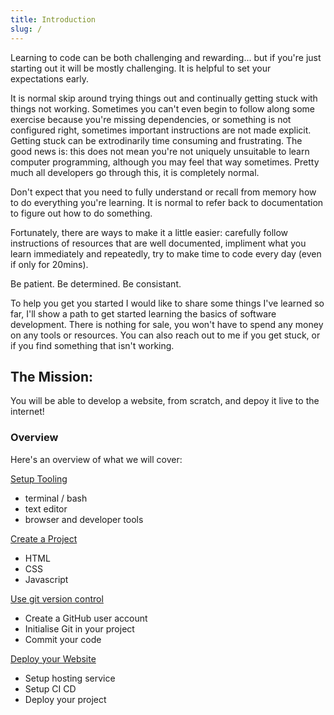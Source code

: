 ```yaml
---
title: Introduction
slug: /
---
```


Learning to code can be both challenging and rewarding... but if you're just starting out it will be mostly challenging. It is helpful to set your expectations early.

It is normal skip around trying things out and continually getting stuck with things not working. Sometimes you can't even begin to follow along some exercise because you're missing dependencies, or something is not configured right, sometimes important instructions are not made explicit. Getting stuck can be extrodinarily time consuming and frustrating. The good news is: this does not mean you're not uniquely unsuitable to learn computer programming, although you may feel that way sometimes. Pretty much all developers go through this, it is completely normal.

Don't expect that you need to fully understand or recall from memory how to do everything you're learning. It is normal to refer back to documentation to figure out how to do something.

Fortunately, there are ways to make it a little easier: carefully follow instructions of resources that are well documented, impliment what you learn immediately and repeatedly, try to make time to code every day (even if only for 20mins).

Be patient. Be determined. Be consistant.

To help you get you started I would like to share some things I've learned so far, I'll show a path to get started learning the basics of software development. There is nothing for sale, you won't have to spend any money on any tools or resources. You can also reach out to me if you get stuck, or if you find something that isn't working.

## The Mission:

You will be able to develop a website, from scratch, and depoy it live to the internet!

### Overview

Here's an overview of what we will cover:

[Setup Tooling](./setup-and-tooling.md)

- terminal / bash
- text editor
- browser and developer tools

[Create a Project](./create-a-project.md)

- HTML
- CSS
- Javascript

[Use git version control](./git-version-control.md)

- Create a GitHub user account
- Initialise Git in your project
- Commit your code

[Deploy your Website](./deploy-your-website.md)

- Setup hosting service
- Setup CI CD
- Deploy your project
